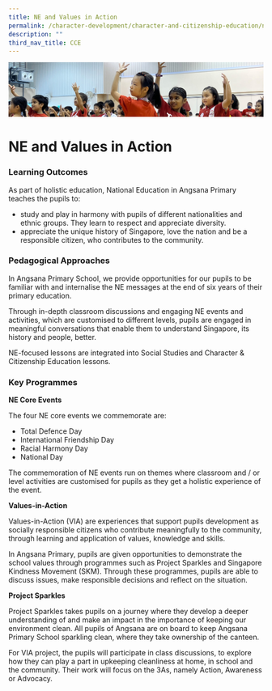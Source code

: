 ```yaml
---
title: NE and Values in Action
permalink: /character-development/character-and-citizenship-education/ne-and-values-in-action/
description: ""
third_nav_title: CCE
---
```

![](/images/School%20Development%20Programmes.jpg)

NE and Values in Action
=======================

### Learning Outcomes


As part of holistic education, National Education in Angsana Primary teaches the pupils to:

*   study and play in harmony with pupils of different nationalities and ethnic groups. They learn to respect and appreciate diversity.
*   appreciate the unique history of Singapore, love the nation and be a responsible citizen, who contributes to the community.

### Pedagogical Approaches


In Angsana Primary School, we provide opportunities for our pupils to be familiar with and internalise the NE messages at the end of six years of their primary education.

  

Through in-depth classroom discussions and engaging NE events and activities, which are customised to different levels, pupils are engaged in meaningful conversations that enable them to understand Singapore, its history and people, better.

  

NE-focused lessons are integrated into Social Studies and Character & Citizenship Education lessons.

### Key Programmes


<b>NE Core Events</b>

  

The four NE core events we commemorate are:

*   Total Defence Day
*   International Friendship Day
*   Racial Harmony Day
*   National Day

  

The commemoration of NE events run on themes where classroom and / or level activities are customised for pupils as they get a holistic experience of the event.

  

<b>Values-in-Action</b>

Values-in-Action (VIA) are experiences that support pupils development as socially responsible citizens who contribute meaningfully to the community, through learning and application of values, knowledge and skills.

  

In Angsana Primary, pupils are given opportunities to demonstrate the school values through programmes such as Project Sparkles and Singapore Kindness Movement (SKM). Through these programmes, pupils are able to discuss issues, make responsible decisions and reflect on the situation.

  

<b>Project Sparkles</b>

Project Sparkles takes pupils on a journey where they develop a deeper understanding of and make an impact in the importance of keeping our environment clean. All pupils of Angsana are on board to keep Angsana Primary School sparkling clean, where they take ownership of the canteen.

  

For VIA project, the pupils will participate in class discussions, to explore how they can play a part in upkeeping cleanliness at home, in school and the community. Their work will focus on the 3As, namely Action, Awareness or Advocacy.